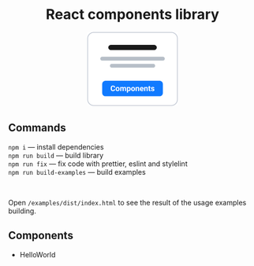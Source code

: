 <h1 align="center">React components library</h1>

<p align="center">
  <img src="./examples/src/public/static/favicon.svg" height="150">
</p>

## Commands
`npm i` — install dependencies<br>
`npm run build` — build library<br>
`npm run fix` — fix code with prettier, eslint and stylelint<br>
`npm run build-examples` — build examples<br>

<br>

Open `/examples/dist/index.html` to see the result of the usage examples building.

## Components
- HelloWorld